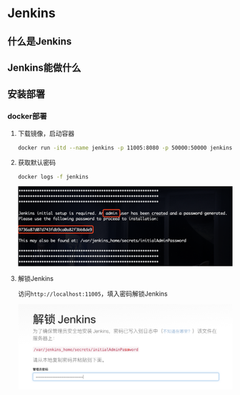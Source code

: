 # Jenkins

## 什么是Jenkins

##  Jenkins能做什么

## 安装部署

### docker部署

1. 下载镜像，启动容器

   ```bash
   docker run -itd --name jenkins -p 11005:8080 -p 50000:50000 jenkins/jenkins:lts
   ```

2. 获取默认密码

   ```bash
   docker logs -f jenkins
   ```

   ![image-20200805140730108](../../images/jenkins/image-20200805140730108.png)

3. 解锁Jenkins

   访问`http://localhost:11005`，填入密码解锁Jenkins

   ![image-20200805145720278](../../images/jenkins/image-20200805145720278.png)

